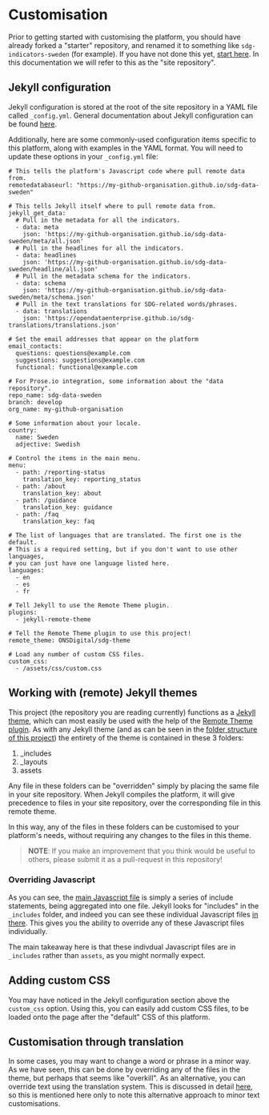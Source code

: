 # Customisation

Prior to getting started with customising the platform, you should have already forked a "starter" repository, and renamed it to something like `sdg-indicators-sweden` (for example). If you have not done this yet, [start here](forking.md). In this documentation we will refer to this as the "site repository".

## Jekyll configuration

Jekyll configuration is stored at the root of the site repository in a YAML file called `_config.yml`. General documentation about Jekyll configuration can be found [here](https://jekyllrb.com/docs/configuration/).

Additionally, here are some commonly-used configuration items specific to this platform, along with examples in the YAML format. You will need to update these options in your `_config.yml` file:

```
# This tells the platform's Javascript code where pull remote data from.
remotedatabaseurl: "https://my-github-organisation.github.io/sdg-data-sweden"

# This tells Jekyll itself where to pull remote data from.
jekyll_get_data:
  # Pull in the metadata for all the indicators.
  - data: meta
    json: 'https://my-github-organisation.github.io/sdg-data-sweden/meta/all.json'
  # Pull in the headlines for all the indicators.
  - data: headlines
    json: 'https://my-github-organisation.github.io/sdg-data-sweden/headline/all.json'
  # Pull in the metadata schema for the indicators.
  - data: schema
    json: 'https://my-github-organisation.github.io/sdg-data-sweden/meta/schema.json'
  # Pull in the text translations for SDG-related words/phrases.
  - data: translations
    json: 'https://opendataenterprise.github.io/sdg-translations/translations.json'

# Set the email addresses that appear on the platform
email_contacts:
  questions: questions@example.com
  suggestions: suggestions@example.com
  functional: functional@example.com

# For Prose.io integration, some information about the "data repository".
repo_name: sdg-data-sweden
branch: develop
org_name: my-github-organisation

# Some information about your locale.
country:
  name: Sweden
  adjective: Swedish

# Control the items in the main menu.
menu:
  - path: /reporting-status
    translation_key: reporting_status
  - path: /about
    translation_key: about
  - path: /guidance
    translation_key: guidance
  - path: /faq
    translation_key: faq

# The list of languages that are translated. The first one is the default.
# This is a required setting, but if you don't want to use other languages,
# you can just have one language listed here.
languages:
  - en
  - es
  - fr

# Tell Jekyll to use the Remote Theme plugin.
plugins:
  - jekyll-remote-theme

# Tell the Remote Theme plugin to use this project!
remote_theme: ONSDigital/sdg-theme

# Load any number of custom CSS files.
custom_css:
  - /assets/css/custom.css
```

## Working with (remote) Jekyll themes

This project (the repository you are reading currently) functions as a [Jekyll theme](https://jekyllrb.com/docs/themes/), which can most easily be used with the help of the [Remote Theme plugin](https://github.com/benbalter/jekyll-remote-theme). As with any Jekyll theme (and as can be seen in the [folder structure of this project](https://github.com/ONSDigital/sdg-theme)) the entirety of the theme is contained in these 3 folders:

1. _includes
1. _layouts
1. assets

Any file in these folders can be "overridden" simply by placing the same file in your site repository. When Jekyll compiles the platform, it will give precedence to files in your site repository, over the corresponding file in this remote theme.

In this way, any of the files in these folders can be customised to your platform's needs, without requiring any changes to the files in this theme.

> **NOTE**: If you make an improvement that you think would be useful to others, please
> submit it as a pull-request in this repository!

### Overriding Javascript

As you can see, the [main Javascript file](../../assets/js/sdg.js) is simply a series of include statements, being aggregated into one file. Jekyll looks for "includes" in the `_includes` folder, and indeed you can see these individual Javascript files [in there](../../_includes/assets/js). This gives you the ability to override any of these Javascript files individually.

The main takeaway here is that these indivdual Javascript files are in `_includes` rather than `assets`, as you might normally expect.

## Adding custom CSS

You may have noticed in the Jekyll configuration section above the `custom_css` option. Using this, you can easily add custom CSS files, to be loaded onto the page after the "default" CSS of this platform.

## Customisation through translation

In some cases, you may want to change a word or phrase in a minor way. As we have seen, this can be done by overriding any of the files in the theme, but perhaps that seems like "overkill". As an alternative, you can override text using the translation system. This is discussed in detail [here](translation.md), so this is mentioned here only to note this alternative approach to minor text customisations.
